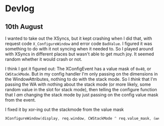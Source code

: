 # Devlog
## 10th August
I wanted to take out the XSyncs, but it kept crashing when I did that, with request code `X_ConfigureWindow` and error code `BadValue`.
I figured it was something to do with it not syncing when it needed to.
So I played around with XSyncs in different places but wasn't able to get much joy.
It seemed random whether it would crash or not.

I think I got it figured out:
The XConfigEvent has a value mask of `0x40`, or `CWStackMode`.
But in my config handler I'm only passing on the dimensions in the WindowAttributes, nothing to do with the stack mode.
So I _think_ that I'm passing the WA with nothing about the stack mode (or more likely, some random value in the slot for stack mode), then telling the configure function that I _am_ changing the stack mode by just passing on the config value mask from the event.

I fixed it by xor-ing out the stackmode from the value mask 

```c
XConfigureWindow(display, req.window, CWStackMode ^ req.value_mask, &wc);
```